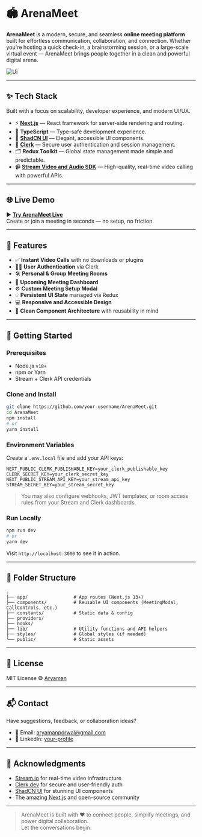 
# 🏟️ ArenaMeet

**ArenaMeet** is a modern, secure, and seamless **online meeting platform** built for effortless communication, collaboration, and connection. Whether you're hosting a quick check-in, a brainstorming session, or a large-scale virtual event — ArenaMeet brings people together in a clean and powerful digital arena.

![Ui](https://github.com/user-attachments/assets/9a28d2ca-62ca-4dd6-8f76-cf2cb52fc918)

---

## ✨ Tech Stack

Built with a focus on scalability, developer experience, and modern UI/UX.

- ⚡ **[Next.js](https://nextjs.org/)** — React framework for server-side rendering and routing.
- 🧠 **TypeScript** — Type-safe development experience.
- 🎨 **[ShadCN UI](https://ui.shadcn.com/)** — Elegant, accessible UI components.
- 🔐 **[Clerk](https://clerk.dev/)** — Secure user authentication and session management.
- 🗂️ **Redux Toolkit** — Global state management made simple and predictable.
- 📹 **[Stream Video and Audio SDK](https://getstream.io/video/)** — High-quality, real-time video calling with powerful APIs.

---

## 🌐 Live Demo

▶️ **[Try ArenaMeet Live](https://meeting-app-ecru-eight.vercel.app/)**  
Create or join a meeting in seconds — no setup, no friction.

---

## 🧩 Features

- ✅ **Instant Video Calls** with no downloads or plugins
- 🧑‍💼 **User Authentication** via Clerk
- 🛠️ **Personal & Group Meeting Rooms**
- 📆 **Upcoming Meeting Dashboard**
- ⚙️ **Custom Meeting Setup Modal**
- 💡 **Persistent UI State** managed via Redux
- 💻 **Responsive and Accessible Design**
- 🧼 **Clean Component Architecture** with reusability in mind

---

## 🚀 Getting Started

### Prerequisites

- Node.js `v18+`
- npm or Yarn
- Stream + Clerk API credentials

### Clone and Install

```bash
git clone https://github.com/your-username/ArenaMeet.git
cd ArenaMeet
npm install
# or
yarn install
```

### Environment Variables

Create a `.env.local` file and add your API keys:

```env
NEXT_PUBLIC_CLERK_PUBLISHABLE_KEY=your_clerk_publishable_key
CLERK_SECRET_KEY=your_clerk_secret_key
NEXT_PUBLIC_STREAM_API_KEY=your_stream_api_key
STREAM_SECRET_KEY=your_stream_secret_key
```

> You may also configure webhooks, JWT templates, or room access rules from your Stream and Clerk dashboards.

### Run Locally

```bash
npm run dev
# or
yarn dev
```

Visit `http://localhost:3000` to see it in action.

---

## 🧱 Folder Structure

```
.
├── app/                 # App routes (Next.js 13+)
├── components/          # Reusable UI components (MeetingModal, CallControls, etc.)
├── constants/           # Static data & config
├── providers/
├── hooks/
├── lib/                 # Utility functions and API helpers
├── styles/              # Global styles (if needed)
└── public/              # Static assets
```


---

## 📝 License

MIT License © [Aryaman](https://github.com/Aryamanporwal)

---

## 📬 Contact

Have suggestions, feedback, or collaboration ideas?

- 📧 Email: [aryamanporwal@gmail.com](aryamanporwal@gmail.com)
- 💼 LinkedIn: [your-profile](https://www.linkedin.com/in/aryaman-ba8765281)

---

## 🙌 Acknowledgments

- [Stream.io](https://getstream.io) for real-time video infrastructure
- [Clerk.dev](https://clerk.dev) for secure and user-friendly auth
- [ShadCN UI](https://ui.shadcn.com) for stunning UI components
- The amazing [Next.js](https://nextjs.org) and open-source community

---

> ArenaMeet is built with ❤️ to connect people, simplify meetings, and power digital collaboration.  
Let the conversations begin.
